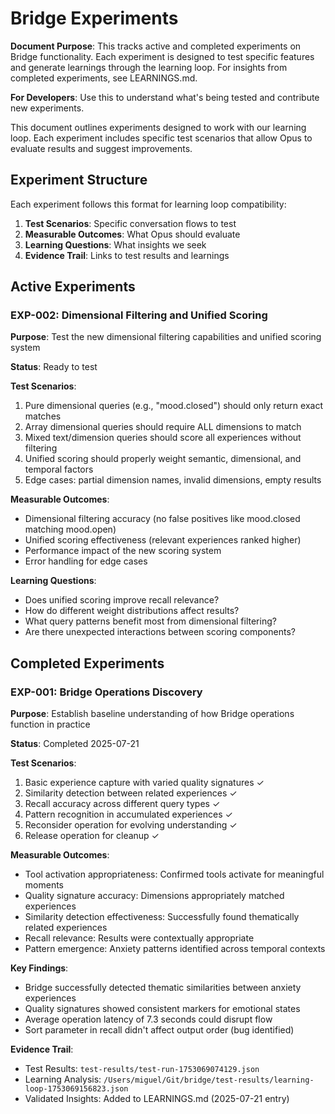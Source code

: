 # Bridge Experiments

**Document Purpose**: This tracks active and completed experiments on Bridge functionality. Each experiment is designed to test specific features and generate learnings through the learning loop. For insights from completed experiments, see LEARNINGS.md.

**For Developers**: Use this to understand what's being tested and contribute new experiments.

This document outlines experiments designed to work with our learning loop. Each experiment includes specific test scenarios that allow Opus to evaluate results and suggest improvements.

## Experiment Structure

Each experiment follows this format for learning loop compatibility:
1. **Test Scenarios**: Specific conversation flows to test
2. **Measurable Outcomes**: What Opus should evaluate
3. **Learning Questions**: What insights we seek
4. **Evidence Trail**: Links to test results and learnings

## Active Experiments

### EXP-002: Dimensional Filtering and Unified Scoring

**Purpose**: Test the new dimensional filtering capabilities and unified scoring system

**Status**: Ready to test

**Test Scenarios**:

1. Pure dimensional queries (e.g., "mood.closed") should only return exact matches
2. Array dimensional queries should require ALL dimensions to match
3. Mixed text/dimension queries should score all experiences without filtering
4. Unified scoring should properly weight semantic, dimensional, and temporal factors
5. Edge cases: partial dimension names, invalid dimensions, empty results

**Measurable Outcomes**:

- Dimensional filtering accuracy (no false positives like mood.closed matching mood.open)
- Unified scoring effectiveness (relevant experiences ranked higher)
- Performance impact of the new scoring system
- Error handling for edge cases

**Learning Questions**:

- Does unified scoring improve recall relevance?
- How do different weight distributions affect results?
- What query patterns benefit most from dimensional filtering?
- Are there unexpected interactions between scoring components?

## Completed Experiments

### EXP-001: Bridge Operations Discovery

**Purpose**: Establish baseline understanding of how Bridge operations function in practice

**Status**: Completed 2025-07-21

**Test Scenarios**:

1. Basic experience capture with varied quality signatures ✓
2. Similarity detection between related experiences ✓
3. Recall accuracy across different query types ✓
4. Pattern recognition in accumulated experiences ✓
5. Reconsider operation for evolving understanding ✓
6. Release operation for cleanup ✓

**Measurable Outcomes**:

- Tool activation appropriateness: Confirmed tools activate for meaningful moments
- Quality signature accuracy: Dimensions appropriately matched experiences
- Similarity detection effectiveness: Successfully found thematically related experiences
- Recall relevance: Results were contextually appropriate
- Pattern emergence: Anxiety patterns identified across temporal contexts

**Key Findings**:

- Bridge successfully detected thematic similarities between anxiety experiences
- Quality signatures showed consistent markers for emotional states
- Average operation latency of 7.3 seconds could disrupt flow
- Sort parameter in recall didn't affect output order (bug identified)

**Evidence Trail**:

- Test Results: `test-results/test-run-1753069074129.json`
- Learning Analysis: `/Users/miguel/Git/bridge/test-results/learning-loop-1753069156823.json`
- Validated Insights: Added to LEARNINGS.md (2025-07-21 entry)
